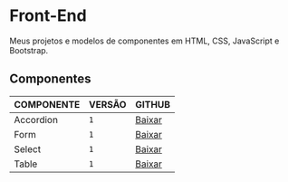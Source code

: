 # Front-End
Meus projetos e modelos de componentes em HTML, CSS, JavaScript e Bootstrap.

## Componentes

COMPONENTE | VERSÃO | GITHUB
------------- | ------------- | -------------
Accordion | `1` | [Baixar](https://github.com/araquelos/araquelos.github.io/tree/master/accordion-1)
Form | `1` | [Baixar](https://github.com/araquelos/araquelos.github.io/tree/master/form-1)
Select | `1` | [Baixar](https://github.com/araquelos/araquelos.github.io/tree/master/select-1)
Table | `1` | [Baixar](https://github.com/araquelos/araquelos.github.io/tree/master/table-1)